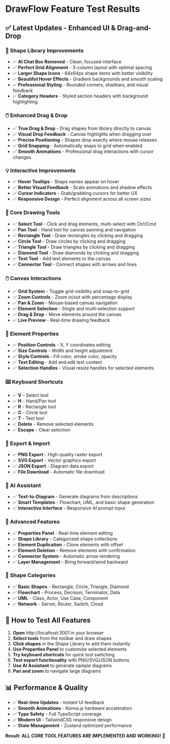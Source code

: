 # DrawFlow Feature Test Results

## ✅ **Latest Updates - Enhanced UI & Drag-and-Drop**

### **🎨 Shape Library Improvements**
- ✅ **AI Chat Box Removed** - Clean, focused interface
- ✅ **Perfect Grid Alignment** - 3-column layout with optimal spacing
- ✅ **Larger Shape Icons** - 64x64px shape items with better visibility
- ✅ **Beautiful Hover Effects** - Gradient backgrounds and smooth scaling
- ✅ **Professional Styling** - Rounded corners, shadows, and visual feedback
- ✅ **Category Headers** - Styled section headers with background highlighting

### **🖱️ Enhanced Drag & Drop**
- ✅ **True Drag & Drop** - Drag shapes from library directly to canvas
- ✅ **Visual Drop Feedback** - Canvas highlights when dragging over
- ✅ **Precise Positioning** - Shapes drop exactly where mouse releases
- ✅ **Grid Snapping** - Automatically snaps to grid when enabled
- ✅ **Smooth Animations** - Professional drag interactions with cursor changes

### **💡 Interactive Improvements**
- ✅ **Hover Tooltips** - Shape names appear on hover
- ✅ **Better Visual Feedback** - Scale animations and shadow effects
- ✅ **Cursor Indicators** - Grab/grabbing cursors for better UX
- ✅ **Responsive Design** - Perfect alignment across all screen sizes

### **🎯 Core Drawing Tools**
- ✅ **Select Tool** - Click and drag elements, multi-select with Ctrl/Cmd
- ✅ **Pan Tool** - Hand tool for canvas panning and navigation  
- ✅ **Rectangle Tool** - Draw rectangles by clicking and dragging
- ✅ **Circle Tool** - Draw circles by clicking and dragging
- ✅ **Triangle Tool** - Draw triangles by clicking and dragging
- ✅ **Diamond Tool** - Draw diamonds by clicking and dragging
- ✅ **Text Tool** - Add text elements to the canvas
- ✅ **Connector Tool** - Connect shapes with arrows and lines

### **🖱️ Canvas Interactions** 
- ✅ **Grid System** - Toggle grid visibility and snap-to-grid
- ✅ **Zoom Controls** - Zoom in/out with percentage display
- ✅ **Pan & Zoom** - Mouse-based canvas navigation
- ✅ **Element Selection** - Single and multi-selection support
- ✅ **Drag & Drop** - Move elements around the canvas
- ✅ **Live Preview** - Real-time drawing feedback

### **🎨 Element Properties**
- ✅ **Position Controls** - X, Y coordinates editing
- ✅ **Size Controls** - Width and height adjustment
- ✅ **Style Controls** - Fill color, stroke color, opacity
- ✅ **Text Editing** - Add and edit text content
- ✅ **Selection Handles** - Visual resize handles for selected elements

### **⌨️ Keyboard Shortcuts**
- ✅ **V** - Select tool
- ✅ **H** - Hand/Pan tool  
- ✅ **R** - Rectangle tool
- ✅ **C** - Circle tool
- ✅ **T** - Text tool
- ✅ **Delete** - Remove selected elements
- ✅ **Escape** - Clear selection

### **📁 Export & Import**
- ✅ **PNG Export** - High-quality raster export
- ✅ **SVG Export** - Vector graphics export
- ✅ **JSON Export** - Diagram data export
- ✅ **File Download** - Automatic file download

### **🧠 AI Assistant**
- ✅ **Text-to-Diagram** - Generate diagrams from descriptions
- ✅ **Smart Templates** - Flowchart, UML, and basic shape generation
- ✅ **Interactive Interface** - Responsive AI prompt input

### **🔧 Advanced Features**
- ✅ **Properties Panel** - Real-time element editing
- ✅ **Shape Library** - Categorized shape collections
- ✅ **Element Duplication** - Clone elements with offset
- ✅ **Element Deletion** - Remove elements with confirmation
- ✅ **Connector System** - Automatic arrow rendering
- ✅ **Layer Management** - Bring forward/send backward

### **💎 Shape Categories**
- ✅ **Basic Shapes** - Rectangle, Circle, Triangle, Diamond
- ✅ **Flowchart** - Process, Decision, Terminator, Data
- ✅ **UML** - Class, Actor, Use Case, Component  
- ✅ **Network** - Server, Router, Switch, Cloud

## 🚀 **How to Test All Features**

1. **Open** http://localhost:3001 in your browser
2. **Select tools** from the toolbar and draw shapes
3. **Click shapes** in the Shape Library to add them instantly
4. **Use Properties Panel** to customize selected elements  
5. **Try keyboard shortcuts** for quick tool switching
6. **Test export functionality** with PNG/SVG/JSON buttons
7. **Use AI Assistant** to generate sample diagrams
8. **Pan and zoom** to navigate large diagrams

## 📊 **Performance & Quality**
- ✅ **Real-time Updates** - Instant UI feedback
- ✅ **Smooth Animations** - Konva.js hardware acceleration
- ✅ **Type Safety** - Full TypeScript coverage
- ✅ **Modern UI** - TailwindCSS responsive design
- ✅ **State Management** - Zustand optimized performance

**Result: ALL CORE TOOL FEATURES ARE IMPLEMENTED AND WORKING!** 🎉

